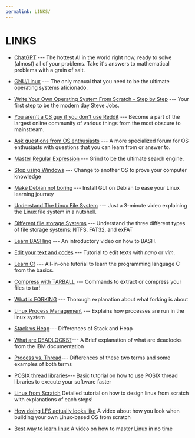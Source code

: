 ```yaml
---
permalink: LINKS/
---
```

# LINKS

* [ChatGPT](https://chat.openai.com/) --- 
The hottest AI in the world right now, ready to solve (almost) all of your problems.
Take it's answers to mathematical problems with a grain of salt.

* [GNU/Linux](https://www.debian.org/doc/manuals/debian-reference/ch01.en.html) ---
  The only manual that you need to be the ultimate operating systems aficionado.

* [Write Your Own Operating System From Scratch - Step by Step](https://www.udemy.com/course/writing-your-own-operating-system-from-scratch/?utm_source=adwords&utm_medium=udemyads&utm_campaign=DSA_Catchall_la.EN_cc.ID&utm_term=_._ag_112265177716_._ad_500831051438_._de_c_._dm__._pl__._ti_dsa-483317574145_._li_9072592_._pd__._&gclid=CjwKCAjwr_CnBhA0EiwAci5sigSWDxvBGdt5YZygWK79diwGHXeIejxmH65hgdLy3rhhgXuDSw7dLxoCgwoQAvD_BwE) ---
  Your first step to be the modern day Steve Jobs.

* [You aren't a CS guy if you don't use Reddit](https://www.reddit.com/r/osdev/) ---
  Become a part of the largest online community of various things from the most obscure to mainstream.

* [Ask questions from OS enthusiasts](https://forum.osdev.org/) ---
  A more specialized forum for OS enthusiasts with questions that you can learn from or answer to.

* [Master Regular Expression](https://regexone.com/) ---
  Grind to be the ultimate search engine.

* [Stop using Windows](https://www.youtube.com/watch?v=w8hI4VdFV78) ---
  Change to another OS to prove your computer knowledge

* [Make Debian not boring](https://www.layerstack.com/resources/tutorials/How-to-install-Graphical-User-Interface-GUI-for-Debian-11-Cloud-Servers) ---
  Install GUI on Debian to ease your Linux learning journey

* [Understand The Linux File System](https://youtu.be/42iQKuQodW4?si=VbLXOklnOAigWtMI) ---
  Just a 3-minute video explaining the Linux file system in a nutshell.

* [Different file storage Systems](https://youtu.be/BV0-EPUYuQc?si=0Vsa9KHRk0molHC2) ---
  Understand the three different types of file storage systems: NTFS, FAT32, and exFAT

* [Learn BASHing](https://youtu.be/I4EWvMFj37g?si=k3eMdMC8G_1kGkRI) ---
  An introductory video on how to BASH.

* [Edit your text and codes](https://help.dreamhost.com/hc/en-us/articles/115006413028-Creating-and-editing-a-file-via-SSH) ---
  Tutorial to edit texts with _nano_ or _vim_.

* [Learn C!](https://www.w3schools.com/c/) ---
  All-in-one tutorial to learn the programming language C from the basics.

* [Compress with TARBALL](https://www.networkworld.com/article/3328840/working-with-tarballs-on-linux.html) ---
  Commands to extract or compress your files to tar!

* [What is FORKING](https://man7.org/linux/man-pages/man2/fork.2.html) --- 
  Thorough explanation about what forking is about

* [Linux Process Management](https://unstop.com/blog/process-management-in-linux) --- 
  Explains how processes are run in the linux system

* [Stack vs Heap](https://www.linux.com/training-tutorials/stack-vs-heap-whats-difference-and-why-should-i-care/)---
  Differences of Stack and Heap

* [What are DEADLOCKS?](https://www.ibm.com/docs/en/db2/9.7?topic=management-deadlocks)---
  A Brief explanation of what are deadlocks from the IBM documentation

* [Process vs. Thread](https://www.baeldung.com/linux/process-vs-thread)---
  Differences of these two terms and some examples of both terms

* [POSIX thread libraries](https://www.cs.cmu.edu/afs/cs/academic/class/15492-f07/www/pthreads.html)---
  Basic tutorial on how to use POSIX thread libraries to execute your software faster

* [Linux from Scratch](https://www.linuxfromscratch.org/lfs/view/12.0/chapter03/introduction.html)
  Detailed tutorial on how to design linux from scratch with explanations of each steps!

* [How doing LFS actually looks like](https://www.youtube.com/watch?v=BaON_Hn_0_A)
  A video about how you look when building your own Linux-based OS from scratch

* [Best way to learn linux](https://www.youtube.com/watch?v=x-3TBVtM0-Y)
  A video on how to master Linux in no time
